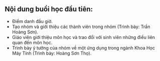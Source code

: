 ## Nội dung buổi học đầu tiên:
- Điểm danh đầu giờ.
- Tạo nhóm và giới thiệu các thành viên trong nhóm (Trình bày: Trần Hoàng Sơn).
- Giáo viên giới thiệu môn học và trao đổi với sinh viên những điều liên quan đến môn học.
- Trình bày ý tưởng của nhóm về một ứng dụng trong ngành Khoa Học Máy Tính (Trình bày: Hoàng Sơn Thọ).
